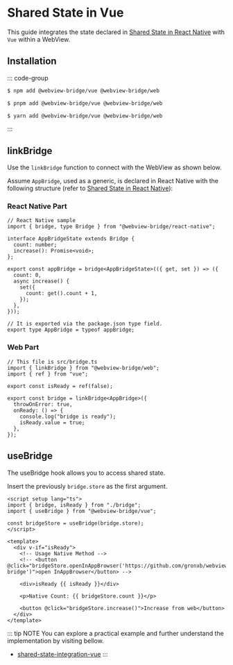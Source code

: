 # Shared State in Vue

This guide integrates the state declared in [Shared State in React Native](./react-native.md) with `Vue` within a WebView.

## Installation

::: code-group

```sh [npm]
$ npm add @webview-bridge/vue @webview-bridge/web
```

```sh [pnpm]
$ pnpm add @webview-bridge/vue @webview-bridge/web
```

```sh [yarn]
$ yarn add @webview-bridge/vue @webview-bridge/web
```

:::
## linkBridge

Use the `linkBridge` function to connect with the WebView as shown below.

Assume `AppBridge`, used as a generic, is declared in React Native with the following structure (refer to [Shared State in React Native](./react-native.md)):

### React Native Part
```tsx
// React Native sample
import { bridge, type Bridge } from "@webview-bridge/react-native";

interface AppBridgeState extends Bridge {
  count: number;
  increase(): Promise<void>;
};

export const appBridge = bridge<AppBridgeState>(({ get, set }) => ({
  count: 0,
  async increase() {
    set({
      count: get().count + 1,
    });
  },
}));

// It is exported via the package.json type field.
export type AppBridge = typeof appBridge;
```

### Web Part
```tsx
// This file is src/bridge.ts
import { linkBridge } from "@webview-bridge/web";
import { ref } from "vue";

export const isReady = ref(false);

export const bridge = linkBridge<AppBridge>({
  throwOnError: true,
  onReady: () => {
    console.log("bridge is ready");
    isReady.value = true;
  },
});

```

## useBridge
The useBridge hook allows you to access shared state.

Insert the previously `bridge.store` as the first argument.

```vue
<script setup lang="ts">
import { bridge, isReady } from "./bridge";
import { useBridge } from "@webview-bridge/vue";

const bridgeStore = useBridge(bridge.store);
</script>

<template>
  <div v-if="isReady">
    <!-- Usage Native Method -->
    <!-- <button @click="bridgeStore.openInAppBrowser('https://github.com/gronxb/webview-bridge')">open InAppBrowser</button> -->

    <div>isReady {{ isReady }}</div>

    <p>Native Count: {{ bridgeStore.count }}</p>

    <button @click="bridgeStore.increase()">Increase from web</button>
  </div>
</template>
```


::: tip NOTE
You can explore a practical example and further understand the implementation by visiting bellow.

* [shared-state-integration-vue](https://github.com/gronxb/webview-bridge/tree/main/example/shared-state-integration-vue)
:::
